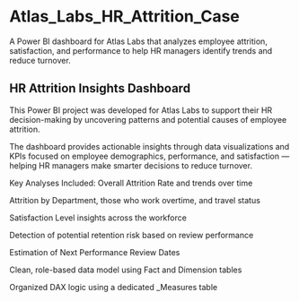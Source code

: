 # Atlas_Labs_HR_Attrition_Case
 A Power BI dashboard for Atlas Labs that analyzes employee attrition, satisfaction, and performance to help HR managers identify trends and reduce turnover.
 
## HR Attrition Insights Dashboard
This Power BI project was developed for Atlas Labs to support their HR decision-making by uncovering patterns and potential causes of employee attrition.

The dashboard provides actionable insights through data visualizations and KPIs focused on employee demographics, performance, and satisfaction — helping HR managers make smarter decisions to reduce turnover.

Key Analyses Included:
Overall Attrition Rate and trends over time

Attrition by Department, those who work overtime, and travel status

Satisfaction Level insights across the workforce

Detection of potential retention risk based on review performance

Estimation of Next Performance Review Dates

Clean, role-based data model using Fact and Dimension tables

Organized DAX logic using a dedicated _Measures table
